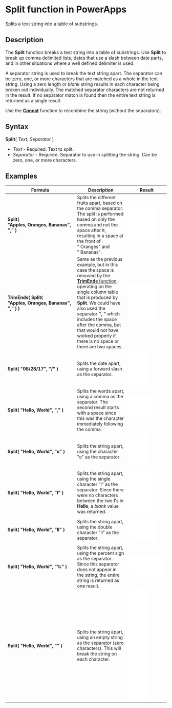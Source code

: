 <properties
	pageTitle="Split function | Microsoft PowerApps"
	description="Reference information, including syntax and examples, for the Split function in PowerApps"
	services=""
	suite="powerapps"
	documentationCenter="na"
	authors="gregli-msft"
	manager="anneta"
	editor=""
	tags=""/>

<tags
   ms.service="powerapps"
   ms.devlang="na"
   ms.topic="article"
   ms.tgt_pltfrm="na"
   ms.workload="na"
   ms.date="08/28/2017"
   ms.author="gregli"/>

# Split function in PowerApps #

Splits a text string into a table of substrings.

## Description ##

The **Split** function breaks a text string into a table of substrings.  Use **Split** to break up comma delimited lists, dates that use a slash between date parts, and in other situations where a well defined delimiter is used.  

A separator string is used to break the text string apart.  The separator can be zero, one, or more characters that are matched as a whole in the text string.  Using a zero length or *blank* string results in each character being broken out individually.  The matched separator characters are not returned in the result.  If no separator match is found then the entire text string is returned as a single result.

Use the [**Concat**](function-concatenate.md) function to recombine the string (without the separators).  

## Syntax ##

**Split**( *Text*, *Separator* )

- *Text* - Required.  Text to split.
- *Separator* - Required.  Separator to use in splitting the string.  Can be zero, one, or more characters.

## Examples ##

| Formula | Description | Result |
|---------|-------------|--------|
| **Split( "Apples,&nbsp;Oranges,&nbsp;Bananas", "," )** | Splits the different fruits apart, based on the comma separator.  The split is performed based on only the comma and not the space after it, resulting in a space at the front of "&nbsp;Oranges" and "&nbsp;Bananas". | <style> img { max-width: none; } </style> ![](media/function-split/fruit1.png) |
| **TrimEnds( Split( "Apples,&nbsp;Oranges,&nbsp;Bananas", "," ) )** | Same as the previous example, but in this case the space is removed by the [**TrimEnds** function](function-trim.md), operating on the single column table that is produced by **Split**. We could have also used the separator **",&nbsp;"** which includes the space after the comma, but that would not have worked properly if there is no space or there are two spaces.  | <style> img { max-width: none; } </style> ![](media/function-split/fruit2.png) |
| **Split( "08/28/17", "/" )** | Splits the date apart, using a forward slash as the separator. | <style> img { max-width: none; } </style> ![](media/function-split/date.png) |
| **Split( "Hello,&nbsp;World", "," )** | Splits the words apart, using a comma as the separator.  The second result starts with a space since this was the character immediately following the comma. | <style> img { max-width: none; } </style> ![](media/function-split/comma.png) |
| **Split( "Hello,&nbsp;World", "o" )** | Splits the string apart, using the character "o" as the separator.| <style> img { max-width: none; } </style> ![](media/function-split/o.png) |
| **Split( "Hello,&nbsp;World", "l" )** | Splits the string apart, using the single character "l" as the separator. Since there were no characters between the two **l**'s in **Hello**, a *blank* value was returned. | <style> img { max-width: none; } </style> ![](media/function-split/l.png) |
| **Split( "Hello,&nbsp;World", "ll" )** | Splits the string apart, using the double character "ll" as the separator. | <style> img { max-width: none; } </style> ![](media/function-split/ll.png) |
| **Split( "Hello,&nbsp;World", "%" )** | Splits the string apart, using the percent sign as the separator. Since this separator does not appear in the string, the entire string is returned as one result.  | <style> img { max-width: none; } </style> ![](media/function-split/percent.png) |
| **Split( "Hello,&nbsp;World", "" )** | Splits the string apart, using an empty string as the separator (zero characters). This will break the string on each character.  | <style> img { max-width: none; } </style> ![](media/function-split/none.png) |
